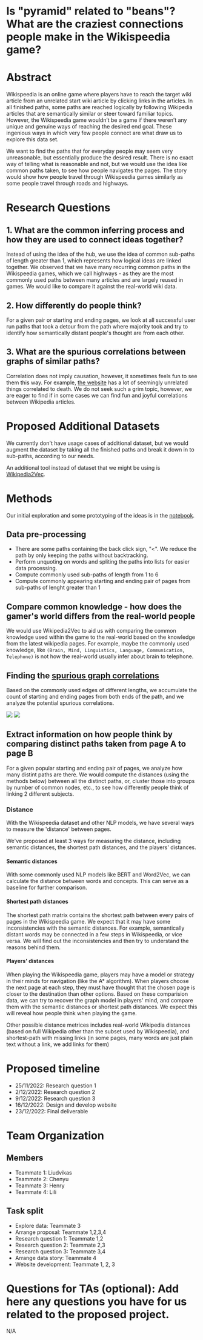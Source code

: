 # Is "pyramid" related to "beans"? What are the craziest connections people make in the Wikispeedia game?

# Abstract

Wikispeedia is an online game where players have to reach the target wiki article from an unrelated start wiki article by clicking links in the articles. In all finished paths, some paths are reached logically by following Wikipedia articles that are semantically similar or steer toward familiar topics. However, the Wikispeedia game wouldn’t be a game if there weren’t any unique and genuine ways of reaching the desired end goal. These ingenious ways in which very few people connect are what draw us to explore this data set. 

We want to find the paths that for everyday people may seem very unreasonable, but essentially produce the desired result. There is no exact way of telling what is reasonable and not, but we would use the idea like common paths taken, to see how people navigates the pages. The story would show how people travel through Wikispeedia games similarly as some people travel through roads and highways.

# Research Questions

## 1. What are the common inferring process and how they are used to connect ideas together?

Instead of using the idea of the hub, we use the idea of common sub-paths of length greater than 1, which represents how logical ideas are linked together. We observed that we have many recurring common paths in the Wikispeedia games, which we call highways - as they are the most commonly used paths between many articles and are largely reused in games. We would like to compare it against the real-world wiki data. 

## 2. How differently do people think?

For a given pair or starting and ending pages, we look at all successful user run paths that took a detour from the path where majority took and try to identify how semantically distant people's thought are from each other. 

## 3. What are the spurious correlations between graphs of similar paths?

Correlation does not imply causation, however, it sometimes feels fun to see them this way. For example, [the website](https://www.tylervigen.com/spurious-correlations) has a lot of seemingly unrelated things correlated to death. We do not seek such a grim topic, however, we are eager to find if in some cases we can find fun and joyful correlations between Wikipedia articles.

# Proposed Additional Datasets

We currently don't have usage cases of additional dataset, but we would augment the dataset by taking all the finished paths and break it down in to sub-paths, according to our needs.

An additional tool instead of dataset that we might be using is [Wikipedia2Vec](https://wikipedia2vec.github.io/wikipedia2vec/). 

# Methods

Our initial exploration and some prototyping of the ideas is in the [notebook](http://127.0.0.1:8888/lab/tree/work/P2.ipynb).

## Data pre-processing 

- There are some paths containing the back click sign, "<". We reduce the path by only keeping the paths without backtracking. 
- Perform unquoting on words and spliting the paths into lists for easier data processing.
- Compute commonly used sub-paths of length from 1 to 6
- Compute commonly appearing starting and ending pair of pages from sub-paths of lenght greater than 1

## Compare common knowledge - how does the gamer's world differs from the real-world people

We would use Wikipedia2Vec to aid us with comparing the common knowledge used within the game to the real-world based on the knowledge from the latest wikipedia pages. For example, maybe the commonly used knowledge, like `(Brain, Mind, Linguistics, Language, Communication, Telephone)` is not how the real-world usually infer about brain to telephone. 

## Finding the [spurious graph correlations](https://www.tylervigen.com/spurious-correlations)

Based on the commonly used edges of different lengths, we accumulate the count of starting and ending pages from both ends of the path, and we analyze the potential spurious correlations. 

![](https://i.imgur.com/uhXLoUz.png)
![](https://i.imgur.com/d0o3MCZ.png)

## Extract information on how people think by comparing distinct paths taken from page A to page B

For a given popular starting and ending pair of pages, we analyze how many distint paths are there. We would compute the distances (using the methods below) between all the distinct paths, or, cluster those into groups by number of common nodes, etc., to see how differently people think of linking 2 different subjects.

### Distance

With the Wikispeedia dataset and other NLP models, we have several ways to measure the 'distance' between pages.

We've proposed at least 3 ways for measuring the distance, including semantic distances, the shortest path distances, and the players' distances.

#### Semantic distances

With some commonly used NLP models like BERT and Word2Vec, we can calculate the distance between words and concepts. This can serve as a baseline for further comparison.

#### Shortest path distances

The shortest path matrix contains the shortest path between every pairs of pages in the Wikispeedia game. We expect that it may have some inconsistencies with the semantic distances. For example, semantically distant words may be connected in a few steps in Wikispeedia, or vice versa. We will find out the inconsistencies and then try to understand the reasons behind them.

#### Players' distances

When playing the Wikispeedia game, players may have a model or strategy in their minds for navigation (like the A* algorithm). When players choose the next page at each step, they must have thought that the chosen page is closer to the destination than other options. Based on these comparision data, we can try to recover the graph model in players' mind, and compare them with the semantic distances or shortest path distances. We expect this will reveal how people think when playing the game.

Other possible distance metrices includes real-world Wikipedia distances (based on full Wikipedia other than the subset used by Wikispeedia), and shortest-path with missing links (in some pages, many words are just plain text without a link, we add links for them)

# Proposed timeline

* 25/11/2022: Research question 1
* 2/12/2022: Research question 2
* 9/12/2022: Research question 3
* 16/12/2022: Design and develop website
* 23/12/2022: Final deliverable

# Team Organization

## Members

* Teammate 1: Liudvikas 
* Teammate 2: Chenyu
* Teammate 3: Henry
* Teammate 4: Lili

## Task split

* Explore data: Teammate 3
* Arrange proposal: Teammate 1,2,3,4
* Research question 1: Teammate 1,2
* Research question 2: Teammate 2,3
* Research question 3: Teammate 3,4
* Arrange data story: Teammate 4
* Website development: Teammate 1, 2, 3

# Questions for TAs (optional): Add here any questions you have for us related to the proposed project.

N/A